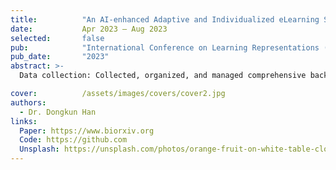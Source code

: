 ```yaml
---
title:          "An AI-enhanced Adaptive and Individualized eLearning System for Mathematics Foundation Courses in the Faculty of Engineering"
date:           Apr 2023 – Aug 2023
selected:       false
pub:            "International Conference on Learning Representations (ICLR)"
pub_date:       "2023"
abstract: >-
  Data collection: Collected, organized, and managed comprehensive background data on Hong Kong secondary schools and students. Model Implementation: Assisted in implement different classification algorithms for predicting students’ learning levels. Model Tuning: Assisted in tuning parameters and organizing training data to enhance model performance.

cover:          /assets/images/covers/cover2.jpg
authors: 
  - Dr. Dongkun Han
links:
  Paper: https://www.biorxiv.org
  Code: https://github.com
  Unsplash: https://unsplash.com/photos/orange-fruit-on-white-table-cloth-ISX_imp8t1o
---
```


